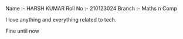 Name :- HARSH KUMAR
Roll No :- 210123024
Branch :- Maths n Comp

I love anything and everything related to tech.

Fine until now
